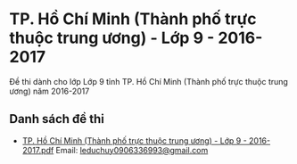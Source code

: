 # TP. Hồ Chí Minh (Thành phố trực thuộc trung ương) - Lớp 9 - 2016-2017

Đề thi dành cho lớp Lớp 9 tỉnh TP. Hồ Chí Minh (Thành phố trực thuộc trung ương) năm 2016-2017

## Danh sách đề thi

- [TP. Hồ Chí Minh (Thành phố trực thuộc trung ương) - Lớp 9 - 2016-2017.pdf](TP.%20Hồ%20Chí%20Minh%20(Thành%20phố%20trực%20thuộc%20trung%20ương)%20-%20Lớp%209%20-%202016-2017.pdf)
Email: leduchuy0906336993@gmail.com

